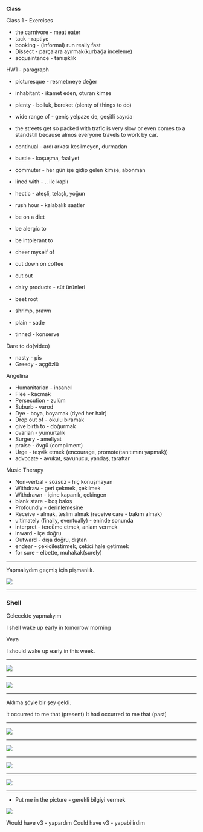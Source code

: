 **Class**

  

Class 1 - Exercises

-   the carnivore - meat eater
-   tack - raptiye
-   booking - (informal) run really fast
-   Dissect - parçalara ayırmak(kurbağa inceleme)
-   acquaintance - tanışıklık


HW1 - paragraph  

-   picturesque - resmetmeye değer
-   inhabitant - ikamet eden, oturan kimse
-   plenty - bolluk, bereket (plenty of things to do)
-   wide range of - geniş yelpaze de, çeşitli sayıda
-   the streets get so packed with trafic is very slow or even comes to a standstill because almos everyone travels to work by car.
-   continual - ardı arkası kesilmeyen, durmadan
-   bustle - koşuşma, faaliyet
-   commuter - her gün işe gidip gelen kimse, abonman
-   lined with - .. ile kaplı
-   hectic - ateşli, telaşlı, yoğun
-   rush hour - kalabalık saatler

-   be on a diet
-   be alergic to
-   be intolerant to
-   cheer myself of
-   cut down on coffee
-   cut out 
-   dairy products - süt ürünleri
-   beet root
-   shrimp, prawn
-   plain - sade
-   tinned - konserve

  
Dare to do(video)

-   nasty - pis
-   Greedy - açgözlü

Angelina

-   Humanitarian - insancıl
-   Flee - kaçmak
-   Persecution - zulüm
-   Suburb - varod
-   Dye - boya, boyamak (dyed her hair)
-   Drop out of - okulu bıramak
-   give birth to - doğurmak
-   ovarian - yumurtalık
-   Surgery - ameliyat
-   praise - övgü (compliment)
-   Urge - teşvik etmek (encourage, promote(tanıtımını yapmak))
-   advocate - avukat, savunucu, yandaş, taraftar
  

Music Therapy

-   Non-verbal - sözsüz - hiç konuşmayan
-   Withdraw - geri çekmek, çekilmek
-   Withdrawn - içine kapanık, çekingen
-   blank stare - boş bakış
-   Profoundly - derinlemesine
-   Receive - almak, teslim almak (receive care - bakım almak)
-   ultimately (finally, eventually) - eninde sonunda
-   interpret - tercüme etmek, anlam vermek
-   inward - içe doğru
-   Outward - dışa doğru, dıştan
-   endear - çekicileştirmek, çekici hale getirmek
-   for sure - elbette, muhakak(surely)

---


Yapmalıydım geçmiş için pişmanlık.

![](images/I%20should%20have%20+%20past%20participle.png)

---
### Shell

Gelecekte yapmalıyım

I shell wake up early in tomorrow morning

Veya

I should wake up early in this week.

---

![](images/Im%20not%20sure%20if%20she%20will%20return.png)

---
![](images/Your%20food%20profile.png)

---
Aklıma şöyle bir şey geldi.

it occurred to me that (present)
It had occurred to me that (past)

---

![](images/I%20CANT%20HELP%20THINKING%20ABOUT%20IT..png)

---

![](images/I%20feel%20like%20+%20verb-%20ing.png)

---
  
![](images/position%20in%20the%20family%20(e.g.%20the%20oldest).png)

---

  ![](images/nagative%20prefixes.png)

---

-   Put me in the picture - gerekli bilgiyi vermek

  ![](images/Money%20talks..png)

Would have v3 - yapardım
Could have v3 - yapabilirdim